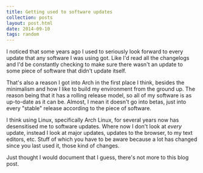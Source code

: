 ```yaml
---
title: Getting used to software updates
collection: posts
layout: post.html
date: 2014-09-10
tags: random
---
```


I noticed that some years ago I used to seriously look forward to every update
that any software I was using got.  Like I'd read all the changelogs and I'd be
constantly checking to make sure there wasn't an update to some piece of
software that didn't update itself.

That's also a reason I got into Arch in the first place I think, besides the
minimalism and how I like to build my environment from the ground up.  The
reason being that it has a rolling release model, so all of my software is as
up-to-date as it can be.  Almost, I mean it doesn't go into betas, just into
every "stable" release according to the piece of software.

I think using Linux, specifically Arch Linux, for several years now has
desensitised me to software updates.  Where now I don't look at *every* update,
instead I look at major updates, updates to the browser, to my text editors,
etc.  Stuff of which you have to be aware because a lot has changed since you
last used it, those kind of changes.

Just thought I would document that I guess, there's not more to this blog post.
